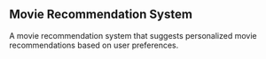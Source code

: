 ## Movie Recommendation System

A movie recommendation system that suggests personalized movie recommendations based on user preferences.

